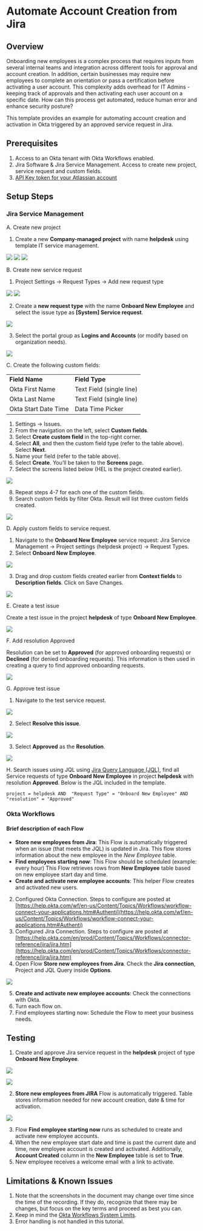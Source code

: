 # Automate Account Creation from Jira

## Overview

Onboarding new employees is a complex process that requires inputs from several internal teams and integration across different tools for approval and account creation. In addition, certain businesses may require new employees to complete an orientation or pass a certification
before activating a user account. This complexity adds overhead for IT Admins - keeping track of approvals and then activating each user account on a specific date. How can this process get automated, reduce human error and enhance security posture?

This template provides an example for automating account creation and activation in Okta triggered by an approved service request in Jira.

## Prerequisites

1.  Access to an Okta tenant with Okta Workflows enabled.
2.  Jira Software & Jira Service Management. Access to create new project, service request and custom fields.  
3.  [API Key token for your Atlassian account](https://support.atlassian.com/atlassian-account/docs/manage-api-tokens-for-your-atlassian-account/)

## Setup Steps

### Jira Service Management

A. Create new project

1.  Create a new **Company-managed project** with name **helpdesk** using template IT service management.

![](images/image17.png)
![](images/image20.png)
![](images/image21.png)

B. Create new service request

1.  Project Settings -&gt; Request Types -&gt; Add new request type

![](images/image6.png)
![](images/image16.png)

2.  Create a **new request type** with the name **Onboard New Employee** and select the issue type as **[System] Service request**.
      
![](images/image2.png)

3.  Select the portal group as **Logins and Accounts** (or modify based on organization needs).
      
![](images/image8.png)

C. Create the following custom fields:

|                      |                          |
|----------------------|--------------------------|
| **Field Name**           | **Field Type**               |
| Okta First Name      | Text Field (single line) |
| Okta Last Name       | Text Field (single line) |
| Okta Start Date Time | Data Time Picker         |

1.  Settings  -&gt;  Issues.
2.  From the navigation on the left, select **Custom fields**.
3.  Select **Create custom field** in the top-right corner.
4.  Select **All**, and then the custom field type (refer to the table above). Select **Next**.
5.  Name your field (refer to the table above).
6.  Select **Create**. You’ll be taken to the **Screens** page.
7.  Select the screens listed below (HEL is the project created earlier).

![](images/image22.png)

8.  Repeat steps 4-7 for each one of the custom fields.
9.  Search custom fields by filter Okta. Result will list three custom fields created.

![](images/image4.png)

D. Apply custom fields to service request.
1.  Navigate to the **Onboard New Employee** service request: Jira Service Management -&gt; Project settings (helpdesk project) -&gt; Request Types.
2.  Select **Onboard New Employee**.

![](images/image1.png)

3.  Drag and drop custom fields created earlier from **Context fields** to **Description fields**. Click on Save Changes.       

![](images/image7.png)

E. Create a test issue 

Create a test issue in the project **helpdesk** of type **Onboard New Employee**.

![](images/image14.png)

F. Add resolution Approved

Resolution can be set to **Approved** (for approved onboarding requests) or **Declined** (for denied onboarding requests). This information is then used in creating a query to find  approved onboarding requests.

![](images/image19.png)
 
G. Approve test issue
1.  Navigate to the test service request.

![](images/image26.png)
      
2.  Select **Resolve this issue**.

![](images/image24.png)

3.  Select **Approved** as the **Resolution**.
      
![](images/image12.png)

H. Search issues using JQL using [Jira Query Language (JQL)](https://www.google.com/url?q=https://support.atlassian.com/jira-service-management-cloud/docs/use-advanced-search-with-jira-query-language-jql/&amp;sa=D&amp;source=editors&amp;ust=1637340157223000&amp;usg=AOvVaw28z4FtwXAqNWiT6hB3yC2x), find all Service requests of type **Onboard New Employee** in project **helpdesk** with resolution **Approved**. Below is the JQL included in the template.  

`project = helpdesk AND  "Request Type" = "Onboard New Employee" AND
"resolution" = "Approved"`
  
### Okta Workflows
   
#### Brief description of each Flow

-   **Store new employees from Jira**: This Flow is automatically triggered when an issue (that meets the JQL) is updated in Jira. This flow stores information about the new employee in the *New Employee* table.
-   **Find employees starting now**: This Flow should be scheduled (example: every hour) This Flow retrieves rows from **New Employee** table based on new employee start day and time.
-   **Create and activate new employee accounts**: This helper Flow creates and activated new users.
2.  Configured Okta Connection. Steps to configure are posted at [https://help.okta.com/wf/en-us/Content/Topics/Workflows/workflow-connect-your-applications.htm#Authenti](https://help.okta.com/wf/en-us/Content/Topics/Workflows/workflow-connect-your-applications.htm#Authenti)
3.  Configured Jira Connection. Steps to configure are posted at [https://help.okta.com/en/prod/Content/Topics/Workflows/connector-reference/jira/jira.htm](https://help.okta.com/en/prod/Content/Topics/Workflows/connector-reference/jira/jira.htm)
4.  Open Flow **Store new employees from Jira**. Check the **Jira connection**, Project and JQL Query inside **Options**.

![](images/image5.png)

5.  **Create and activate new employee accounts**: Check the connections with Okta.
6.  Turn each flow on.
7.  Find employees starting now: Schedule the Flow to meet your business needs.

## Testing

1. Create and approve Jira service request in the **helpdesk** project of type **Onboard New Employee**.  
      
![](images/image9.png)

![](images/image13.png)
           
2. **Store new employees from JIRA** Flow is automatically triggered. Table stores information needed for new account creation, date & time for activation.

![](images/image25.png)
      
3. Flow **Find employee starting now** runs as scheduled to create and activate new employee accounts.  
4. When the new employee start date and time is past the current date and time, new employee account is created and activated. Additionally, **Account Created** column in the **New Employee** table is set to **True**.  
5.  New employee receives a welcome email with a link to activate.

## Limitations & Known Issues

1.  Note that the screenshots in the document may change over time since the time of the recording. If they do, recognize that there may be changes, but focus on the key terms and proceed as best you can.
2.  Keep in mind the [Okta Workflows System Limits](https://help.okta.com/en/prod/Content/Topics/Workflows/workflows-system-limits.htm).
3.  Error handling is not handled in this tutorial.
<!--stackedit_data:
eyJoaXN0b3J5IjpbLTEwNjY5NjI1Ml19
-->
